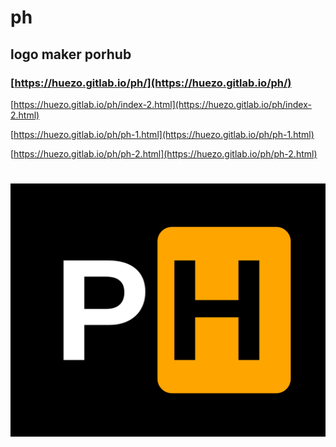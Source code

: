 # ph


## logo maker porhub


### [https://huezo.gitlab.io/ph/](https://huezo.gitlab.io/ph/)


[https://huezo.gitlab.io/ph/index-2.html](https://huezo.gitlab.io/ph/index-2.html)


[https://huezo.gitlab.io/ph/ph-1.html](https://huezo.gitlab.io/ph/ph-1.html)


[https://huezo.gitlab.io/ph/ph-2.html](https://huezo.gitlab.io/ph/ph-2.html)


# 
![PH](PH.png)
